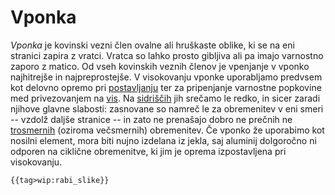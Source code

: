 # Vponka

*Vponka* je kovinski vezni člen ovalne ali hruškaste oblike, ki se na
eni stranici zapira z vratci. Vratca so lahko prosto gibljiva ali pa
imajo varnostno zaporo z matico. Od vseh kovinskih veznih členov je
vpenjanje v vponko najhitrejše in najpreprostejše. V visokovanju vponke
uporabljamo predvsem kot delovno opremo pri
[postavljanju](/postavljanju) ter za pripenjanje varnostne
popkovine med privezovanjem na [vis](/vis). Na
[sidriščih](/sidrišče) jih srečamo le redko, in sicer zaradi
njihove glavne slabosti: zasnovane so namreč le za obremenitev v eni
smeri -- vzdolž daljše stranice -- in zato ne prenašajo dobro ne prečnih
ne [trosmernih](/trosmerna-obremenitev) (oziroma večsmernih)
obremenitev. Če vponko že uporabimo kot nosilni element, mora biti nujno
izdelana iz jekla, saj aluminij dolgoročno ni odporen na ciklične
obremenitve, ki jim je oprema izpostavljena pri visokovanju.

```{=mediawiki}
{{tag>wip:rabi_slike}}
```
